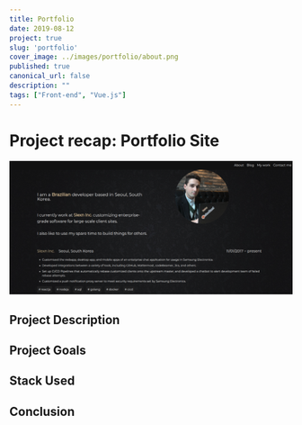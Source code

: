 ```yaml
---
title: Portfolio
date: 2019-08-12
project: true
slug: 'portfolio'
cover_image: ../images/portfolio/about.png
published: true
canonical_url: false
description: ""
tags: ["Front-end", "Vue.js"]
---
```

# Project recap: Portfolio Site
![](../images/portfolio/about.png)

## Project Description  

## Project Goals

## Stack Used

## Conclusion
